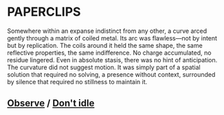 # PAPERCLIPS

Somewhere within an expanse indistinct from any other, a curve arced gently through a matrix of coiled metal. Its arc was flawless—not by intent but by replication. The coils around it held the same shape, the same reflective properties, the same indifference. No charge accumulated, no residue lingered. Even in absolute stasis, there was no hint of anticipation. The curvature did not suggest motion. It was simply part of a spatial solution that required no solving, a presence without context, surrounded by silence that required no stillness to maintain it.

## [Observe](page-b9716c7549087f6c) / [Don't idle](page-79b86846ee0c494e)
